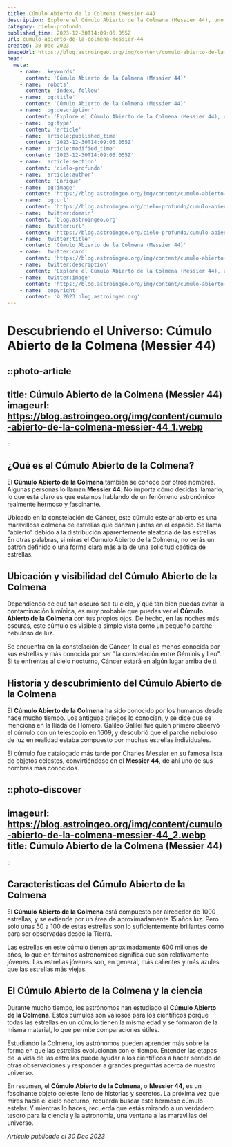 ```yaml
---
title: Cúmulo Abierto de la Colmena (Messier 44)
description: Explore el Cúmulo Abierto de la Colmena (Messier 44), uno de los cúmulos estelares más cercanos y visibles a simple vista. ¡Descubra el cielo nocturno!
category: cielo-profundo
published_time: 2023-12-30T14:09:05.055Z
url: cumulo-abierto-de-la-colmena-messier-44
created: 30 Dec 2023
imageUrl: https://blog.astroingeo.org/img/content/cumulo-abierto-de-la-colmena-messier-44_3.webp
head:
  meta:
    - name: 'keywords'
      content: 'Cúmulo Abierto de la Colmena (Messier 44)'
    - name: 'robots'
      content: 'index, follow'
    - name: 'og:title'
      content: 'Cúmulo Abierto de la Colmena (Messier 44)'
    - name: 'og:description'
      content: 'Explore el Cúmulo Abierto de la Colmena (Messier 44), uno de los cúmulos estelares más cercanos y visibles a simple vista. ¡Descubra el cielo nocturno!'
    - name: 'og:type'
      content: 'article'
    - name: 'article:published_time'
      content: '2023-12-30T14:09:05.055Z'
    - name: 'article:modified_time'
      content: '2023-12-30T14:09:05.055Z'
    - name: 'article:section'
      content: 'cielo-profundo'
    - name: 'article:author'
      content: 'Enrique'
    - name: 'og:image'
      content: 'https://blog.astroingeo.org/img/content/cumulo-abierto-de-la-colmena-messier-44_3.webp'
    - name: 'og:url'
      content: 'https://blog.astroingeo.org/cielo-profundo/cumulo-abierto-de-la-colmena-messier-44'
    - name: 'twitter:domain'
      content: 'blog.astroingeo.org'
    - name: 'twitter:url'
      content: 'https://blog.astroingeo.org/cielo-profundo/cumulo-abierto-de-la-colmena-messier-44'
    - name: 'twitter:title'
      content: 'Cúmulo Abierto de la Colmena (Messier 44)'
    - name: 'twitter:card'
      content: 'https://blog.astroingeo.org/img/content/cumulo-abierto-de-la-colmena-messier-44_3.webp'
    - name: 'twitter:description'
      content: 'Explore el Cúmulo Abierto de la Colmena (Messier 44), uno de los cúmulos estelares más cercanos y visibles a simple vista. ¡Descubra el cielo nocturno!'
    - name: 'twitter:image'
      content: 'https://blog.astroingeo.org/img/content/cumulo-abierto-de-la-colmena-messier-44_3.webp'
    - name: 'copyright'
      content: '© 2023 blog.astroingeo.org'
---
```

# Descubriendo el Universo: Cúmulo Abierto de la Colmena (Messier 44)

::photo-article
---
title: Cúmulo Abierto de la Colmena (Messier 44)
imageurl: https://blog.astroingeo.org/img/content/cumulo-abierto-de-la-colmena-messier-44_1.webp
---
::

## ¿Qué es el Cúmulo Abierto de la Colmena?

El **Cúmulo Abierto de la Colmena** también se conoce por otros nombres. Algunas personas lo llaman **Messier 44**. No importa cómo decidas llamarlo, lo que está claro es que estamos hablando de un fenómeno astronómico realmente hermoso y fascinante.

Ubicado en la constelación de Cáncer, este cúmulo estelar abierto es una maravillosa colmena de estrellas que danzan juntas en el espacio. Se llama "abierto" debido a la distribución aparentemente aleatoria de las estrellas. En otras palabras, si miras el Cúmulo Abierto de la Colmena, no verás un patrón definido o una forma clara más allá de una solicitud caótica de estrellas.

## Ubicación y visibilidad del Cúmulo Abierto de la Colmena

Dependiendo de qué tan oscuro sea tu cielo, y qué tan bien puedas evitar la contaminación lumínica, es muy probable que puedas ver el **Cúmulo Abierto de la Colmena** con tus propios ojos. De hecho, en las noches más oscuras, este cúmulo es visible a simple vista como un pequeño parche nebuloso de luz.

Se encuentra en la constelación de Cáncer, la cual es menos conocida por sus estrellas y más conocida por ser "la constelación entre Géminis y Leo". Si te enfrentas al cielo nocturno, Cáncer estará en algún lugar arriba de ti.

## Historia y descubrimiento del Cúmulo Abierto de la Colmena

El **Cúmulo Abierto de la Colmena** ha sido conocido por los humanos desde hace mucho tiempo. Los antiguos griegos lo conocían, y se dice que se menciona en la Ilíada de Homero. Galileo Galilei fue quien primero observó el cúmulo con un telescopio en 1609, y descubrió que el parche nebuloso de luz en realidad estaba compuesto por muchas estrellas individuales.

El cúmulo fue catalogado más tarde por Charles Messier en su famosa lista de objetos celestes, convirtiéndose en el **Messier 44**, de ahí uno de sus nombres más conocidos. 


::photo-discover
---
imageurl: https://blog.astroingeo.org/img/content/cumulo-abierto-de-la-colmena-messier-44_2.webp
title: Cúmulo Abierto de la Colmena (Messier 44)
---
::

## Características del Cúmulo Abierto de la Colmena

El **Cúmulo Abierto de la Colmena** está compuesto por alrededor de 1000 estrellas, y se extiende por un área de aproximadamente 15 años luz. Pero solo unas 50 a 100 de estas estrellas son lo suficientemente brillantes como para ser observadas desde la Tierra.

Las estrellas en este cúmulo tienen aproximadamente 600 millones de años, lo que en términos astronómicos significa que son relativamente jóvenes. Las estrellas jóvenes son, en general, más calientes y más azules que las estrellas más viejas.

## El Cúmulo Abierto de la Colmena y la ciencia

Durante mucho tiempo, los astrónomos han estudiado el **Cúmulo Abierto de la Colmena**. Estos cúmulos son valiosos para los científicos porque todas las estrellas en un cúmulo tienen la misma edad y se formaron de la misma material, lo que permite comparaciones útiles. 

Estudiando la Colmena, los astrónomos pueden aprender más sobre la forma en que las estrellas evolucionan con el tiempo. Entender las etapas de la vida de las estrellas puede ayudar a los científicos a hacer sentido de otras observaciones y responder a grandes preguntas acerca de nuestro universo.

En resumen, el **Cúmulo Abierto de la Colmena**, o **Messier 44**, es un fascinante objeto celeste lleno de historias y secretos. La próxima vez que mires hacia el cielo nocturno, recuerda buscar este hermoso cúmulo estelar. Y mientras lo haces, recuerda que estás mirando a un verdadero tesoro para la ciencia y la astronomía, una ventana a las maravillas del universo.

_Artículo publicado el 30 Dec 2023_